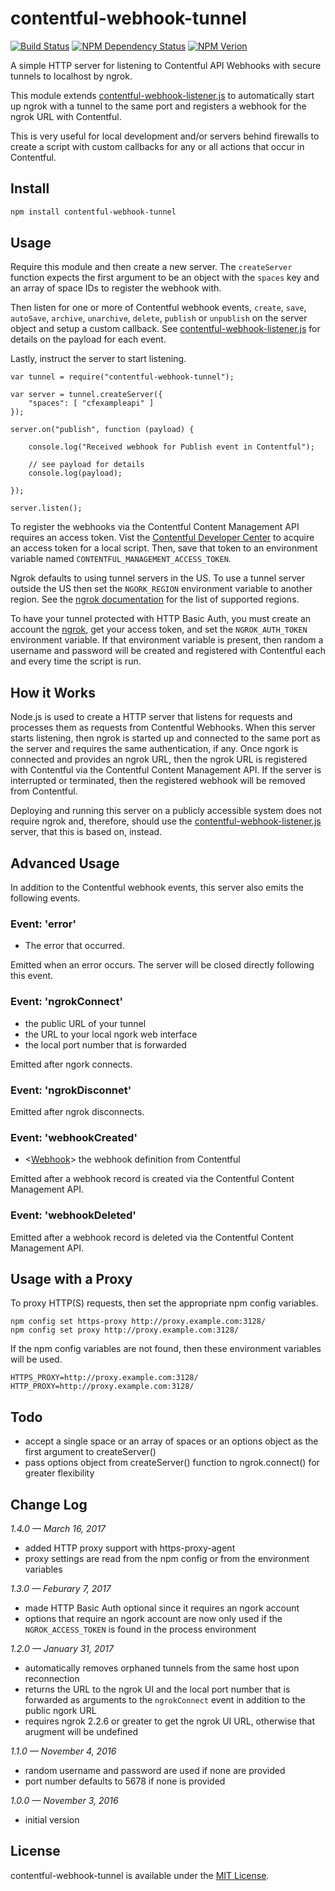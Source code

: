 # contentful-webhook-tunnel

[![Build Status](https://travis-ci.org/keithws/contentful-webhook-tunnel.svg?branch=master)](https://travis-ci.org/keithws/contentful-webhook-tunnel) [![NPM Dependency Status](https://david-dm.org/keithws/contentful-webhook-tunnel.svg)](https://david-dm.org/keithws/contentful-webhook-tunnel) [![NPM Verion](https://img.shields.io/npm/v/contentful-webhook-tunnel.svg)](https://www.npmjs.com/package/contentful-webhook-tunnel)

A simple HTTP server for listening to Contentful API Webhooks with secure tunnels to localhost by ngrok.

This module extends [contentful-webhook-listener.js][2] to automatically start up ngrok with a tunnel to the same port and registers a webhook for the ngrok URL with Contentful.

This is very useful for local development and/or servers behind firewalls to create a script with custom callbacks for any or all actions that occur in Contentful.

## Install

```bash
npm install contentful-webhook-tunnel
```

## Usage

Require this module and then create a new server. The `createServer` function expects the first argument to be an object with the `spaces` key and an array of space IDs to register the webhook with.

Then listen for one or more of Contentful webhook events, `create`, `save`, `autoSave`, `archive`, `unarchive`, `delete`, `publish` or `unpublish` on the server object and setup a custom callback. See [contentful-webhook-listener.js][2] for details on the payload for each event.

Lastly, instruct the server to start listening.

```node
var tunnel = require("contentful-webhook-tunnel");

var server = tunnel.createServer({
    "spaces": [ "cfexampleapi" ]
});

server.on("publish", function (payload) {

    console.log("Received webhook for Publish event in Contentful");
    
    // see payload for details
    console.log(payload);

});

server.listen();
```

To register the webhooks via the Contentful Content Management API requires an access token. Vist the [Contentful Developer Center][3] to acquire an access token for a local script. Then, save that token to an environment variable named `CONTENTFUL_MANAGEMENT_ACCESS_TOKEN`.

Ngrok defaults to using tunnel servers in the US. To use a tunnel server outside the US then set the `NGORK_REGION` environment variable to another region. See the [ngrok documentation][4] for the list of supported regions.

To have your tunnel protected with HTTP Basic Auth, you must create an account the [ngrok][ngrok], get your access token, and set the `NGROK_AUTH_TOKEN` environment variable. If that environment variable is present, then random a username and password will be created and registered with Contentful each and every time the script is run.

## How it Works

Node.js is used to create a HTTP server that listens for requests and processes them as requests from Contentful Webhooks. When this server starts listening, then ngrok is started up and connected to the same port as the server and requires the same authentication, if any. Once ngork is connected and provides an ngrok URL, then the ngrok URL is registered with Contentful via the Contentful Content Management API. If the server is interrupted or terminated, then the registered webhook will be removed from Contentful.

Deploying and running this server on a publicly accessible system does not require ngrok and, therefore, should use the [contentful-webhook-listener.js][2] server, that this is based on, instead.

## Advanced Usage

In addition to the Contentful webhook events, this server also emits the following events.

### Event: 'error'

* <Error> The error that occurred.

Emitted when an error occurs. The server will be closed directly following this event.

### Event: 'ngrokConnect'

* <String> the public URL of your tunnel
* <String> the URL to your local ngork web interface
* <Number> the local port number that is forwarded

Emitted after ngork connects.

### Event: 'ngrokDisconnet'

Emitted after ngrok disconnects.

### Event: 'webhookCreated'

* <[Webhook][webhook]> the webhook definition from Contentful

Emitted after a webhook record is created via the Contentful Content Management API.

### Event: 'webhookDeleted'

Emitted after a webhook record is deleted via the Contentful Content Management API.

## Usage with a Proxy

To proxy HTTP(S) requests, then set the appropriate npm config variables.

```shell
npm config set https-proxy http://proxy.example.com:3128/
npm config set proxy http://proxy.example.com:3128/
```

If the npm config variables are not found, then these environment variables will be used.

```shell
HTTPS_PROXY=http://proxy.example.com:3128/
HTTP_PROXY=http://proxy.example.com:3128/
```

## Todo

* accept a single space or an array of spaces or an options object as the first argument to createServer()
* pass options object from createServer() function to ngrok.connect() for greater flexibility

## Change Log

_1.4.0 — March 16, 2017_

* added HTTP proxy support with https-proxy-agent
* proxy settings are read from the npm config or from the environment variables

_1.3.0 — Feburary 7, 2017_

* made HTTP Basic Auth optional since it requires an ngork account
* options that require an ngork account are now only used if the `NGROK_ACCESS_TOKEN` is found in the process environment

_1.2.0 — January 31, 2017_

* automatically removes orphaned tunnels from the same host upon reconnection
* returns the URL to the ngrok UI and the local port number that is forwarded as arguments to the `ngrokConnect` event in addition to the public ngork URL
* requires ngrok 2.2.6 or greater to get the ngrok UI URL, otherwise that arugment will be undefined

_1.1.0 — November 4, 2016_

* random username and password are used if none are provided
* port number defaults to 5678 if none is provided

_1.0.0 — November 3, 2016_

* initial version

## License

contentful-webhook-tunnel is available under the [MIT License][1].

[1]: https://github.com/keithws/contentful-webhook-tunnel/blob/master/LICENSE
[2]: https://github.com/keithws/contentful-webhook-listener.js
[3]: https://www.contentful.com/developers/docs/references/authentication/#the-content-management-api
[4]: https://ngrok.com/docs/2#global
[webhook]: https://www.contentful.com/developers/docs/references/content-management-api/#/reference/webhooks/webhooks-collection/create-a-webhook
[ngrok]: https://ngrok.com
